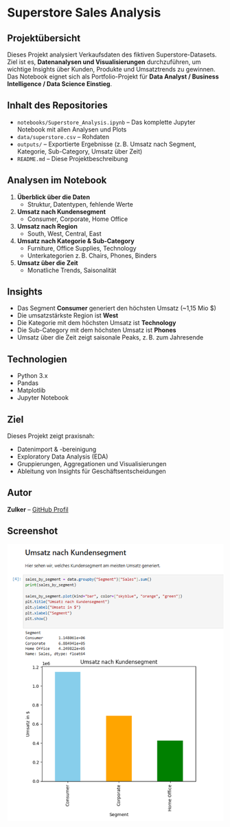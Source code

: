 # Superstore Sales Analysis

## Projektübersicht
Dieses Projekt analysiert Verkaufsdaten des fiktiven Superstore-Datasets.  
Ziel ist es, **Datenanalysen und Visualisierungen** durchzuführen, um wichtige Insights über Kunden, Produkte und Umsatztrends zu gewinnen.  
Das Notebook eignet sich als Portfolio-Projekt für **Data Analyst / Business Intelligence / Data Science Einstieg**.

## Inhalt des Repositories
- `notebooks/Superstore_Analysis.ipynb` – Das komplette Jupyter Notebook mit allen Analysen und Plots  
- `data/superstore.csv` – Rohdaten  
- `outputs/` – Exportierte Ergebnisse (z. B. Umsatz nach Segment, Kategorie, Sub-Category, Umsatz über Zeit)  
- `README.md` – Diese Projektbeschreibung  

## Analysen im Notebook
1. **Überblick über die Daten**  
   - Struktur, Datentypen, fehlende Werte
2. **Umsatz nach Kundensegment**  
   - Consumer, Corporate, Home Office
3. **Umsatz nach Region**  
   - South, West, Central, East
4. **Umsatz nach Kategorie & Sub-Category**  
   - Furniture, Office Supplies, Technology  
   - Unterkategorien z. B. Chairs, Phones, Binders
5. **Umsatz über die Zeit**  
   - Monatliche Trends, Saisonalität

## Insights
- Das Segment **Consumer** generiert den höchsten Umsatz (~1,15 Mio $)  
- Die umsatzstärkste Region ist **West**  
- Die Kategorie mit dem höchsten Umsatz ist **Technology**  
- Die Sub-Category mit dem höchsten Umsatz ist **Phones**  
- Umsatz über die Zeit zeigt saisonale Peaks, z. B. zum Jahresende

## Technologien
- Python 3.x  
- Pandas  
- Matplotlib  
- Jupyter Notebook  

## Ziel
Dieses Projekt zeigt praxisnah:
- Datenimport & -bereinigung  
- Exploratory Data Analysis (EDA)  
- Gruppierungen, Aggregationen und Visualisierungen  
- Ableitung von Insights für Geschäftsentscheidungen  

## Autor
**Zulker** – [GitHub Profil](https://github.com/Zulkerr)

## Screenshot
![Umsatz nach Segment](outputs/segment.png)

